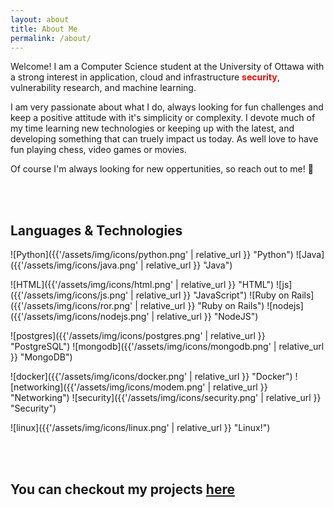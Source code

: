 ```yaml
---
layout: about
title: About Me
permalink: /about/
---
```


Welcome! I am a Computer Science student at the University of Ottawa with a strong interest in application, cloud and infrastructure <span style="color:red">**security**</span>, vulnerability research, and machine learning.

I am very passionate about what I do, always looking for fun challenges and keep a positive attitude with it's simplicity or complexity. I devote much of my time learning new technologies or keeping up with the latest, and developing something that can truely impact us today. As well love to have fun playing chess, video games or movies.


Of course I'm always looking for new oppertunities, so reach out to me!  🙂

<br/><br/>
##  Languages & Technologies
![Python]({{'/assets/img/icons/python.png' | relative_url }} "Python")
![Java]({{'/assets/img/icons/java.png' | relative_url }} "Java")


![HTML]({{'/assets/img/icons/html.png' | relative_url }} "HTML")
![js]({{'/assets/img/icons/js.png' | relative_url }} "JavaScript")
![Ruby on Rails]({{'/assets/img/icons/ror.png' | relative_url }} "Ruby on Rails")
![nodejs]({{'/assets/img/icons/nodejs.png' | relative_url }} "NodeJS")


![postgres]({{'/assets/img/icons/postgres.png' | relative_url }} "PostgreSQL")
![mongodb]({{'/assets/img/icons/mongodb.png' | relative_url }} "MongoDB")


![docker]({{'/assets/img/icons/docker.png' | relative_url }} "Docker")
![networking]({{'/assets/img/icons/modem.png' | relative_url }} "Networking")
![security]({{'/assets/img/icons/security.png' | relative_url }} "Security")

![linux]({{'/assets/img/icons/linux.png' | relative_url }} "Linux!")



 



<br/><br/>
## You can checkout my projects [here](https://github.com/omaralmo/repositories)

<!---
or a chess game? 
-->